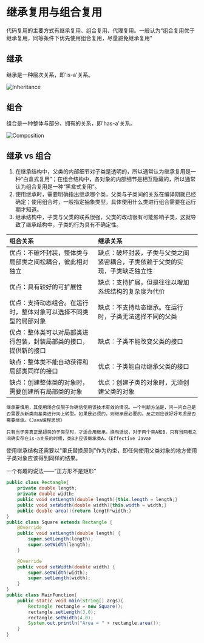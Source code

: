 # 继承复用与组合复用

代码复用的主要方式有继承复用、组合复用、代理复用。一般认为“组合复用优于继承复用，同等条件下优先使用组合复用，尽量避免继承复用”

## 继承

继承是一种层次关系，即'is-a'关系。

![Inheritance](E:\学习笔记\StudyNotes\面向对象\markdown图片\Generalization.jpg)

## 组合

组合是一种整体与部分、拥有的关系，即'has-a'关系。

![Composition](E:\学习笔记\StudyNotes\面向对象\markdown图片\Composition.jpg)

## 继承 vs 组合

1. 在继承结构中，父类的内部细节对子类是透明的，所以通常认为继承复用是一种“白盒式复用”；在组合结构中，各对象的内部细节是相互隐藏的，所以通常认为组合复用是一种“黑盒式复用”。
2. 使用继承时，需要明确指出继承哪个类，父类与子类间的关系在编译期就已经确定；使用组合时，一般指定抽象类型，具体使用什么类进行组合需要在运行期才知道。
3. 继承结构中，子类与父类的联系很强，父类的改动很有可能影响子类，这就导致了继承结构中，子类的行为具有不确定性。

| 组合关系                                                     | 继承关系                                                     |
| :----------------------------------------------------------- | :----------------------------------------------------------- |
| 优点：不破坏封装，整体类与局部类之间松耦合，彼此相对独立     | 缺点：破坏封装，子类与父类之间紧密耦合，子类依赖于父类的实现，子类缺乏独立性 |
| 优点：具有较好的可扩展性                                     | 缺点：支持扩展，但是往往以增加系统结构的复杂度为代价         |
| 优点：支持动态组合。在运行时，整体对象可以选择不同类型的局部对象 | 缺点：不支持动态继承。在运行时，子类无法选择不同的父类       |
| 优点：整体类可以对局部类进行包装，封装局部类的接口，提供新的接口 | 缺点：子类不能改变父类的接口                                 |
| 缺点：整体类不能自动获得和局部类同样的接口                   | 优点：子类能自动继承父类的接口                               |
| 缺点：创建整体类的对象时，需要创建所有局部类的对象           | 优点：创建子类的对象时，无须创建父类的对象                   |

```
继承要慎用，其使用场合仅限于你确信使用该技术有效的情况。一个判断方法是，问一问自己是否需要从新类向基类进行向上转型。如果是必须的，则继承是必要的。反之则应该好好考虑是否需要继承。《Java编程思想》
```

```
只有当子类真正是超类的子类型时，才适合用继承。换句话说，对于两个类A和B，只有当两者之间确实存在is-a关系的时候，类B才应该继承类A。《Effective Java》
```

使用继承结构还需要以“里氏替换原则”作为约束，即任何使用父类对象的地方使用子类对象应该得到同样的结果。

一个有趣的说法——“正方形不是矩形”

```java
public class Rectangle{
    private double length;
    private double width;
    public void setLength(double length){this.length = length;}
    public void setWidth(double width){this.width = width;}
    public double area(){return length*width;}
}
public class Square extends Rectangle {
    @Override
    public void setLength(double length) {
        super.setLength(length);
        super.setWidth(length);
    }

    @Override
    public void setWidth(double width) {
        super.setWidth(width);
        super.setLength(width);
    }
}
public class MainFunction{
    public static void main(String[] args){
        Rectangle rectangle = new Square();
        rectangle.setLength(3.0);
        rectangle.setWidth(4.0);
        System.out.println("Area = " + rectangle.area());
    }
}
```

